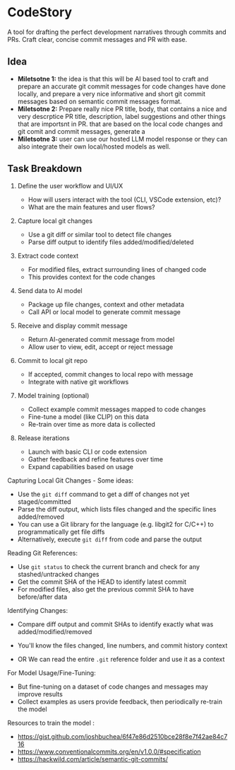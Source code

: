 # CodeStory

A tool for drafting the perfect development narratives through commits and PRs.
Craft clear, concise commit messages and PR with ease.

## Idea

- **Miletsotne 1:** the idea is that this will be AI based tool to craft and prepare an accurate git commit messages for code changes have done locally, and prepare a very nice informative and short git commit messages based on semantic commit messages format.
- **Miletsotne 2:** Prepare really nice PR title,  body, that contains a nice and very descrptice PR title, description, label suggestions and other things that are importsnt in PR.
that are based on the local code changes and git comit and commit messages, generate a
- **Miletsotne 3:** user can use our hosted LLM model response or they can also integrate their own local/hosted models as well.

## Task Breakdown

1. Define the user workflow and UI/UX
   - How will users interact with the tool (CLI, VSCode extension, etc)?
   - What are the main features and user flows?

2. Capture local git changes
   - Use a git diff or similar tool to detect file changes
   - Parse diff output to identify files added/modified/deleted

3. Extract code context
   - For modified files, extract surrounding lines of changed code
   - This provides context for the code changes

4. Send data to AI model
   - Package up file changes, context and other metadata
   - Call API or local model to generate commit message

5. Receive and display commit message
   - Return AI-generated commit message from model
   - Allow user to view, edit, accept or reject message

6. Commit to local git repo
   - If accepted, commit changes to local repo with message
   - Integrate with native git workflows

7. Model training (optional)
   - Collect example commit messages mapped to code changes
   - Fine-tune a model (like CLIP) on this data
   - Re-train over time as more data is collected

8. Release iterations
   - Launch with basic CLI or code extension
   - Gather feedback and refine features over time
   - Expand capabilities based on usage

Capturing Local Git Changes - Some ideas:

- Use the `git diff` command to get a diff of changes not yet staged/committed
- Parse the diff output, which lists files changed and the specific lines added/removed
- You can use a Git library for the language (e.g. libgit2 for C/C++) to programmatically get file diffs
- Alternatively, execute `git diff` from code and parse the output

Reading Git References:

- Use `git status` to check the current branch and check for any stashed/untracked changes
- Get the commit SHA of the HEAD to identify latest commit
- For modified files, also get the previous commit SHA to have before/after data

Identifying Changes:

- Compare diff output and commit SHAs to identify exactly what was added/modified/removed
- You'll know the files changed, line numbers, and commit history context

- OR We can read the entire `.git` reference folder and use it as a context

For Model Usage/Fine-Tuning:

- But fine-tuning on a dataset of code changes and messages may improve results
- Collect examples as users provide feedback, then periodically re-train the model


Resources to train the model :

- <https://gist.github.com/joshbuchea/6f47e86d2510bce28f8e7f42ae84c716>
- <https://www.conventionalcommits.org/en/v1.0.0/#specification>
- <https://hackwild.com/article/semantic-git-commits/>
